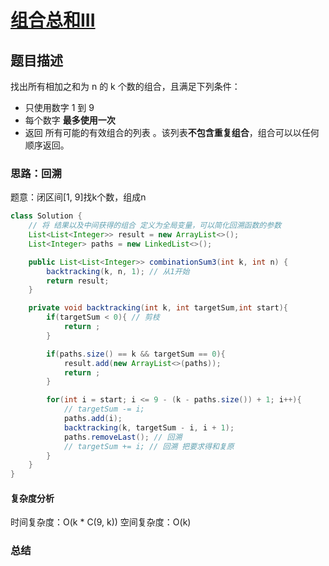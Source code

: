 # [组合总和III](组合总和III"[题目地址](https://leetcode.cn/problems/combination-sum-iii/description/)")

## 题目描述
找出所有相加之和为 n 的 k 个数的组合，且满足下列条件：
- 只使用数字 1 到 9
- 每个数字 **最多使用一次** 
- 返回 所有可能的有效组合的列表 。该列表**不包含重复组合**，组合可以以任何顺序返回。

### 思路：回溯
题意：闭区间[1, 9]找k个数，组成n

```java
class Solution {
    // 将 结果以及中间获得的组合 定义为全局变量，可以简化回溯函数的参数
    List<List<Integer>> result = new ArrayList<>();
    List<Integer> paths = new LinkedList<>();

    public List<List<Integer>> combinationSum3(int k, int n) {
        backtracking(k, n, 1); // 从1开始
        return result;
    }

    private void backtracking(int k, int targetSum,int start){
        if(targetSum < 0){ // 剪枝
            return ;
        }

        if(paths.size() == k && targetSum == 0){
            result.add(new ArrayList<>(paths));
            return ;
        }

        for(int i = start; i <= 9 - (k - paths.size()) + 1; i++){
            // targetSum -= i;
            paths.add(i);
            backtracking(k, targetSum - i, i + 1);
            paths.removeLast(); // 回溯
            // targetSum += i; // 回溯 把要求得和复原
        }
    }
}
```

#### 复杂度分析
时间复杂度：O(k * C(9, k))
空间复杂度：O(k)

### 总结
